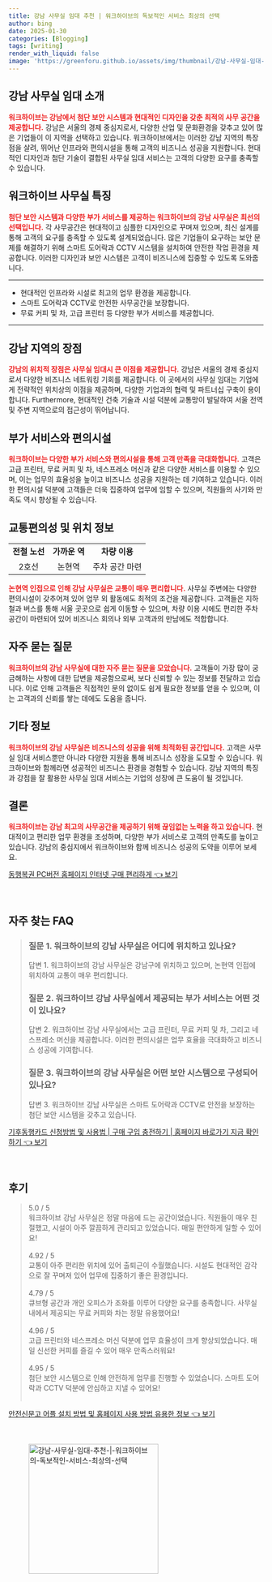 ```yaml
---
title: 강남 사무실 임대 추천 | 워크하이브의 독보적인 서비스 최상의 선택
author: bing
date: 2025-01-30
categories: [Blogging]
tags: [writing]
render_with_liquid: false
image: 'https://greenforu.github.io/assets/img/thumbnail/강남-사무실-임대-추천-|-워크하이브의-독보적인-서비스-최상의-선택.webp'
---
```



<h2 id='강남 사무실 임대 소개'>강남 사무실 임대 소개</h2>

<p><b><span style="color: #ee2323;">워크하이브는 강남에서 첨단 보안 시스템과 현대적인 디자인을 갖춘 최적의 사무 공간을 제공합니다.</span></b> 강남은 서울의 경제 중심지로서, 다양한 산업 및 문화환경을 갖추고 있어 많은 기업들이 이 지역을 선택하고 있습니다. 워크하이브에서는 이러한 강남 지역의 특장점을 살려, 뛰어난 인프라와 편의시설을 통해 고객의 비즈니스 성공을 지원합니다. 현대적인 디자인과 첨단 기술이 결합된 사무실 임대 서비스는 고객의 다양한 요구를 충족할 수 있습니다.</p>

<h2 id='워크하이브 사무실 특징'>워크하이브 사무실 특징</h2>

<p><b><span style="color: #ee2323;">첨단 보안 시스템과 다양한 부가 서비스를 제공하는 워크하이브의 강남 사무실은 최선의 선택입니다.</span></b> 각 사무공간은 현대적이고 심플한 디자인으로 꾸며져 있으며, 최신 설계를 통해 고객의 요구를 충족할 수 있도록 설계되었습니다. 많은 기업들이 요구하는 보안 문제를 해결하기 위해 스마트 도어락과 CCTV 시스템을 설치하여 안전한 작업 환경을 제공합니다. 이러한 디자인과 보안 시스템은 고객이 비즈니스에 집중할 수 있도록 도와줍니다.</p>

<hr />

<ul>
    <li>현대적인 인프라와 시설로 최고의 업무 환경을 제공합니다.</li>
    <li>스마트 도어락과 CCTV로 안전한 사무공간을 보장합니다.</li>
    <li>무료 커피 및 차, 고급 프린터 등 다양한 부가 서비스를 제공합니다.</li>
</ul>

<hr />

<h2 id='강남 지역의 장점'>강남 지역의 장점</h2>

<p><b><span style="color: #ee2323;">강남의 위치적 장점은 사무실 임대시 큰 이점을 제공합니다.</span></b> 강남은 서울의 경제 중심지로서 다양한 비즈니스 네트워킹 기회를 제공합니다. 이 곳에서의 사무실 임대는 기업에게 전략적인 위치상의 이점을 제공하며, 다양한 기업과의 협력 및 파트너십 구축이 용이합니다. Furthermore, 현대적인 건축 기술과 시설 덕분에 교통망이 발달하여 서울 전역 및 주변 지역으로의 접근성이 뛰어납니다.</p>

<h2 id='부가 서비스와 편의시설'>부가 서비스와 편의시설</h2>

<p><b><span style="color: #ee2323;">워크하이브는 다양한 부가 서비스와 편의시설을 통해 고객 만족을 극대화합니다.</span></b> 고객은 고급 프린터, 무료 커피 및 차, 네스프레소 머신과 같은 다양한 서비스를 이용할 수 있으며, 이는 업무의 효율성을 높이고 비즈니스 성공을 지원하는 데 기여하고 있습니다. 이러한 편의시설 덕분에 고객들은 더욱 집중하여 업무에 임할 수 있으며, 직원들의 사기와 만족도 역시 향상될 수 있습니다.</p>

<h2 id='교통편의성 및 위치 정보'>교통편의성 및 위치 정보</h2>

<table>
    <tr>
        <td style="text-align: center; height: 17px;"><b>전철 노선</b></td>
        <td style="text-align: center; height: 17px;"><b>가까운 역</b></td>
        <td style="text-align: center; height: 17px;"><b>차량 이용</b></td>
    </tr>
    <tr>
        <td style="text-align: center; height: 17px;">2호선</td>
        <td style="text-align: center; height: 17px;">논현역</td>
        <td style="text-align: center; height: 17px;">주차 공간 마련</td>
    </tr>
</table>

<p><b><span style="color: #ee2323;">논현역 인접으로 인해 강남 사무실은 교통이 매우 편리합니다.</span></b> 사무실 주변에는 다양한 편의시설이 갖추어져 있어 업무 외 활동에도 최적의 조건을 제공합니다. 고객들은 지하철과 버스를 통해 서울 곳곳으로 쉽게 이동할 수 있으며, 차량 이용 시에도 편리한 주차 공간이 마련되어 있어 비즈니스 회의나 외부 고객과의 만남에도 적합합니다.</p>

<h2 id='자주 묻는 질문'>자주 묻는 질문</h2>

<p><b><span style="color: #ee2323;">워크하이브의 강남 사무실에 대한 자주 묻는 질문을 모았습니다.</span></b> 고객들이 가장 많이 궁금해하는 사항에 대한 답변을 제공함으로써, 보다 신뢰할 수 있는 정보를 전달하고 있습니다. 이로 인해 고객들은 직접적인 문의 없이도 쉽게 필요한 정보를 얻을 수 있으며, 이는 고객과의 신뢰를 쌓는 데에도 도움을 줍니다.</p>

<h2 id='기타 정보'>기타 정보</h2>

<p><b><span style="color: #ee2323;">워크하이브의 강남 사무실은 비즈니스의 성공을 위해 최적화된 공간입니다.</span></b> 고객은 사무실 임대 서비스뿐만 아니라 다양한 지원을 통해 비즈니스 성장을 도모할 수 있습니다. 워크하이브와 함께라면 성공적인 비즈니스 환경을 경험할 수 있습니다. 강남 지역의 특징과 강점을 잘 활용한 사무실 임대 서비스는 기업의 성장에 큰 도움이 될 것입니다.</p>

<h2 id='결론'>결론</h2>

<p><b><span style="color: #ee2323;">워크하이브는 강남 최고의 사무공간을 제공하기 위해 끊임없는 노력을 하고 있습니다.</span></b> 현대적이고 편리한 업무 환경을 조성하며, 다양한 부가 서비스로 고객의 만족도를 높이고 있습니다. 강남의 중심지에서 워크하이브와 함께 비즈니스 성공의 도약을 이루어 보세요.</p>


<p><a class="click-button" title="동행복권 PC버전 홈페이지 인터넷 구매 편리하게" href="https://greenforu.github.io/posts/%EB%8F%99%ED%96%89%EB%B3%B5%EA%B6%8C-PC%EB%B2%84%EC%A0%84-%ED%99%88%ED%8E%98%EC%9D%B4%EC%A7%80-%EC%9D%B8%ED%84%B0%EB%84%B7-%EA%B5%AC%EB%A7%A4-%ED%8E%B8%EB%A6%AC%ED%95%98%EA%B2%8C/" rel="dofollow">동행복권 PC버전 홈페이지 인터넷 구매 편리하게 👈 보기</a></p><br>
<h2 id='자주_찾는_FAQ'>자주 찾는 FAQ</h2>
<div itemscope="" itemtype="https://schema.org/FAQPage"> 
<blockquote> 
<div itemscope="" itemprop="mainEntity" itemtype="https://schema.org/Question"> 
<h3 itemprop="name">질문 1. 워크하이브의 강남 사무실은 어디에 위치하고 있나요?</h3> 
<div itemscope="" itemprop="acceptedAnswer" itemtype="https://schema.org/Answer"> 
<span itemprop="text"> 
<p>답변 1. 워크하이브의 강남 사무실은 강남구에 위치하고 있으며, 논현역 인접에 위치하여 교통이 매우 편리합니다.</p> 
</span> 
</div> 
</div> 

<div itemscope="" itemprop="mainEntity" itemtype="https://schema.org/Question"> 
<h3 itemprop="name">질문 2. 워크하이브 강남 사무실에서 제공되는 부가 서비스는 어떤 것이 있나요?</h3> 
<div itemscope="" itemprop="acceptedAnswer" itemtype="https://schema.org/Answer"> 
<span itemprop="text"> 
<p>답변 2. 워크하이브 강남 사무실에서는 고급 프린터, 무료 커피 및 차, 그리고 네스프레소 머신을 제공합니다. 이러한 편의시설은 업무 효율을 극대화하고 비즈니스 성공에 기여합니다.</p> 
</span> 
</div> 
</div> 

<div itemscope="" itemprop="mainEntity" itemtype="https://schema.org/Question"> 
<h3 itemprop="name">질문 3. 워크하이브의 강남 사무실은 어떤 보안 시스템으로 구성되어 있나요?</h3> 
<div itemscope="" itemprop="acceptedAnswer" itemtype="https://schema.org/Answer"> 
<span itemprop="text"> 
<p>답변 3. 워크하이브 강남 사무실은 스마트 도어락과 CCTV로 안전을 보장하는 첨단 보안 시스템을 갖추고 있습니다.</p> 
</span> 
</div> 
</div> 

</blockquote> 
</div>
<p><a class="click-button" title="기후동행카드 신청방법 및 사용법 | 구매 구입 충전하기 | 홈페이지 바로가기 지금 확인하기" href="https://greenforu.github.io/posts/%EA%B8%B0%ED%9B%84%EB%8F%99%ED%96%89%EC%B9%B4%EB%93%9C-%EC%8B%A0%EC%B2%AD%EB%B0%A9%EB%B2%95-%EB%B0%8F-%EC%82%AC%EC%9A%A9%EB%B2%95-%EA%B5%AC%EB%A7%A4-%EA%B5%AC%EC%9E%85-%EC%B6%A9%EC%A0%84%ED%95%98%EA%B8%B0-%ED%99%88%ED%8E%98%EC%9D%B4%EC%A7%80-%EB%B0%94%EB%A1%9C%EA%B0%80%EA%B8%B0-%EC%A7%80%EA%B8%88-%ED%99%95%EC%9D%B8%ED%95%98%EA%B8%B0/" rel="dofollow">기후동행카드 신청방법 및 사용법 | 구매 구입 충전하기 | 홈페이지 바로가기 지금 확인하기 👈 보기</a></p><br>
<h2 id='후기'>후기</h2>
<div itemscope itemtype="https://schema.org/Product">
  <blockquote>
  <div itemprop="review" itemscope itemtype="https://schema.org/Review">
      <div itemprop="reviewRating" itemscope itemtype="https://schema.org/Rating"> <span itemprop="ratingValue">5.0</span> / <span itemprop="bestRating">5</span> </div>
      <span itemprop="reviewBody">워크하이브 강남 사무실은 정말 마음에 드는 공간이었습니다. 직원들이 매우 친절했고, 시설이 아주 깔끔하게 관리되고 있었습니다. 매일 편안하게 일할 수 있어요!</span>
  </div>
  <br>
  <div itemprop="review" itemscope itemtype="https://schema.org/Review">
      <div itemprop="reviewRating" itemscope itemtype="https://schema.org/Rating"> <span itemprop="ratingValue">4.92</span> / <span itemprop="bestRating">5</span> </div>
      <span itemprop="reviewBody">교통이 아주 편리한 위치에 있어 출퇴근이 수월했습니다. 시설도 현대적인 감각으로 잘 꾸며져 있어 업무에 집중하기 좋은 환경입니다.</span>
  </div>
  <br>
  <div itemprop="review" itemscope itemtype="https://schema.org/Review">
      <div itemprop="reviewRating" itemscope itemtype="https://schema.org/Rating"> <span itemprop="ratingValue">4.79</span> / <span itemprop="bestRating">5</span> </div>
      <span itemprop="reviewBody">큐브형 공간과 개인 오피스가 조화를 이루어 다양한 요구를 충족합니다. 사무실 내에서 제공되는 무료 커피와 차는 정말 유용했어요!</span>
  </div>
  <br>
  <div itemprop="review" itemscope itemtype="https://schema.org/Review">
      <div itemprop="reviewRating" itemscope itemtype="https://schema.org/Rating"> <span itemprop="ratingValue">4.96</span> / <span itemprop="bestRating">5</span> </div>
      <span itemprop="reviewBody">고급 프린터와 네스프레소 머신 덕분에 업무 효율성이 크게 향상되었습니다. 매일 신선한 커피를 즐길 수 있어 매우 만족스러워요!</span>
  </div>
  <br>
  <div itemprop="review" itemscope itemtype="https://schema.org/Review">
      <div itemprop="reviewRating" itemscope itemtype="https://schema.org/Rating"> <span itemprop="ratingValue">4.95</span> / <span itemprop="bestRating">5</span> </div>
      <span itemprop="reviewBody">첨단 보안 시스템으로 인해 안전하게 업무를 진행할 수 있었습니다. 스마트 도어락과 CCTV 덕분에 안심하고 지낼 수 있어요!</span>
  </div>
  <br>
  </blockquote>
</div>
<p><a class="click-button" title="안전신문고 어플 설치 방법 및 홈페이지 사용 방법 유용한 정보" href="https://greenforu.github.io/posts/%EC%95%88%EC%A0%84%EC%8B%A0%EB%AC%B8%EA%B3%A0-%EC%96%B4%ED%94%8C-%EC%84%A4%EC%B9%98-%EB%B0%A9%EB%B2%95-%EB%B0%8F-%ED%99%88%ED%8E%98%EC%9D%B4%EC%A7%80-%EC%82%AC%EC%9A%A9-%EB%B0%A9%EB%B2%95-%EC%9C%A0%EC%9A%A9%ED%95%9C-%EC%A0%95%EB%B3%B4/" rel="dofollow">안전신문고 어플 설치 방법 및 홈페이지 사용 방법 유용한 정보 👈 보기</a></p><br>
<figure class="image"><img src="https://greenforu.github.io/assets/img/thumbnail/강남-사무실-임대-추천-|-워크하이브의-독보적인-서비스-최상의-선택.webp" alt="강남-사무실-임대-추천-|-워크하이브의-독보적인-서비스-최상의-선택" width="256" height="256"></figure>